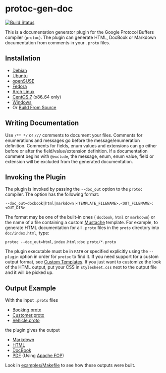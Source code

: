 # protoc-gen-doc

[![Build Status][travis-svg]][travis-ci]

This is a documentation generator plugin for the Google Protocol Buffers compiler
(`protoc`). The plugin can generate HTML, DocBook or Markdown documentation from
comments in your `.proto` files.

## Installation

* [Debian][obs]
* [Ubuntu][obs]
* [openSUSE][obs]
* [Fedora][obs]
* [Arch Linux][obs]
* [CentOS 7][centos] (x86_64 only)
* [Windows][releases]
* Or [Build From Source](BUILDING.md)

## Writing Documentation

Use `/** */` or `///` comments to document your files. Comments for enumerations and
messages go before the message/enumeration definition. Comments for fields, enum
values and extensions can go either before or after the field/value/extension
definition. If a documentation comment begins with `@exclude`, the message, enum,
enum value, field or extension will be excluded from the
generated documentation.

## Invoking the Plugin

The plugin is invoked by passing the `--doc_out` option to the `protoc` compiler. The
option has the following format:

    --doc_out=docbook|html|markdown|<TEMPLATE_FILENAME>,<OUT_FILENAME>:<OUT_DIR>

The format may be one of the built-in ones ( `docbook`, `html` or `markdown`) or the
name of a file containing a custom [Mustache][mustache] template. For example, to
generate HTML documentation for all `.proto` files in the `proto` directory into
`doc/index.html`, type:

    protoc --doc_out=html,index.html:doc proto/*.proto

The plugin executable must be in `PATH` or specified explicitly using the `--plugin`
option in order for `protoc` to find it. If you need support for a custom output
format, see [Custom Templates][custom]. If you just want to customize the look of the
HTML output, put your CSS in `stylesheet.css` next to the output file and it will be
picked up.

## Output Example

With the input `.proto` files

* [Booking.proto](examples/proto/Booking.proto)
* [Customer.proto](examples/proto/Customer.proto)
* [Vehicle.proto](examples/proto/Vehicle.proto)

the plugin gives the output

* [Markdown](examples/doc/example.md)
* [HTML][html_preview]
* [DocBook](examples/doc/example.docbook)
* [PDF](examples/doc/example.pdf?raw=true) (Using [Apache FOP][fop])

Look in [examples/Makefile](examples/Makefile) to see how these outputs were built.


[epel]:
    https://fedoraproject.org/wiki/EPEL
    "EPEL repository"
[mustache]:
    http://mustache.github.io/
    "Mustache - Logic-less templates"
[custom]:
    https://github.com/estan/protoc-gen-doc/wiki/Custom-Templates
    "Custom templates instructions"
[fop]:
    http://xmlgraphics.apache.org/fop/
    "Apache™ FOP (Formatting Objects Processor)"
[html_preview]:
    https://rawgit.com/estan/protoc-gen-doc/master/examples/doc/example.html
    "HTML Example Output"
[obs]:
    http://tinyurl.com/protoc-gen-doc-packages
    "Packages at Open Build Service"
[releases]:
    https://github.com/estan/protoc-gen-doc/releases
    "Releases for download"
[centos]:
    http://estan.github.io/protoc-gen-doc/
    "CentOS 7 repository"
[travis-svg]:
    https://travis-ci.org/estan/protoc-gen-doc.svg?branch=master
    "Travis CI build status SVG"
[travis-ci]:
    https://travis-ci.org/estan/protoc-gen-doc
    "protoc-gen-doc at Travis CI"
